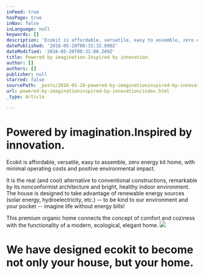 ```yaml
---
inFeed: true
hasPage: true
inNav: false
inLanguage: null
keywords: []
description: 'Ecokit is affordable, versatile, easy to assemble, zero energy kit home, with minimal operating costs and positive environmental impact.'
datePublished: '2016-05-20T00:31:32.890Z'
dateModified: '2016-05-20T00:31:00.289Z'
title: Powered by imagination.Inspired by innovation.
author: []
authors: []
publisher: null
starred: false
sourcePath: _posts/2016-05-20-powered-by-imaginationinspired-by-innovation.md
url: powered-by-imaginationinspired-by-innovation/index.html
_type: Article

---
```

# Powered by imagination.Inspired by innovation.

Ecokit is affordable, versatile, easy to assemble, zero energy kit home, with minimal operating costs and positive environmental impact.

It is the real (and cool) alternative to conventional constructions, remarkable by its nonconformist architecture and bright, healthy indoor environment. The house is designed to take advantage of renewable energy sources (solar energy, hydroelectricity, etc.) -- to be kind to our environment and your pocket -- imagine life without energy bills!

This premium organic home connects the concept of comfort and coziness with the functionality of a modern, ecological, elegant home.
![](https://the-grid-user-content.s3-us-west-2.amazonaws.com/b3c9661b-8284-4036-915f-ac5f60c6eb97.jpg)

# We have designed ecokit to become not only your house, but your home.